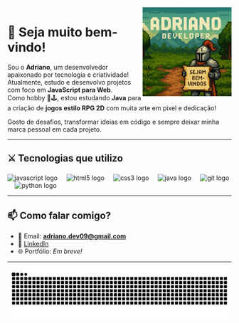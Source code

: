 <img align="right" height="200" src="https://github.com/He-Dark/He-Dark/blob/main/bemvindo.png?raw=true"  />



# 👋 Seja muito bem-vindo!

Sou o **Adriano**, um desenvolvedor apaixonado por tecnologia e criatividade!  
Atualmente, estudo e desenvolvo projetos com foco em **JavaScript para Web**.  
Como hobby 🎨🕹️, estou estudando **Java** para a criação de **jogos estilo RPG 2D** com muita arte em pixel e dedicação!

Gosto de desafios, transformar ideias em código e sempre deixar minha marca pessoal em cada projeto.  

---

<h2 align="left">⚔️ Tecnologias que utilizo</h2>

###

<div align="left">
  <img src="https://cdn.jsdelivr.net/gh/devicons/devicon/icons/javascript/javascript-original.svg" height="40"  width="40" alt="javascript logo"  />
  <img width="12" />
  <img src="https://cdn.jsdelivr.net/gh/devicons/devicon/icons/html5/html5-original.svg" height="40"  width="40" alt="html5 logo"  />
  <img width="12" />
  <img src="https://cdn.jsdelivr.net/gh/devicons/devicon/icons/css3/css3-original.svg" height="40"  width="40" alt="css3 logo"  />
  <img width="12" />
  <img src="https://cdn.jsdelivr.net/gh/devicons/devicon/icons/java/java-original.svg" height="40"  width="40" alt="java logo"  />
  <img width="12" />
  <img src="https://cdn.jsdelivr.net/gh/devicons/devicon/icons/git/git-original.svg" height="40"  width="40" alt="git logo"  />
  <img width="12" />
  <img src="https://cdn.jsdelivr.net/gh/devicons/devicon/icons/python/python-original.svg" height="40"  width="40" alt="python logo"  />
</div>

---

## 📫 Como falar comigo?

- 📧 Email: **adriano.dev09@gmail.com**  
- 💼 [LinkedIn](https://www.linkedin.com/in/adriano-gomes-a514b8323/)  
- 🌐 Portfólio: _Em breve!_

---

<div align="center">
  <img src="https://raw.githubusercontent.com/he-dark/he-dark/output/snake.svg" alt="Snake animation" />
</div>

###
